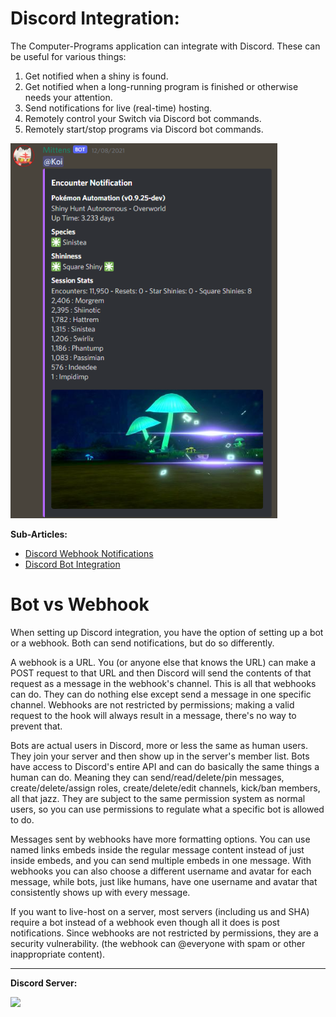 # Discord Integration:

The Computer-Programs application can integrate with Discord. These can be useful for various things:

1. Get notified when a shiny is found.
2. Get notified when a long-running program is finished or otherwise needs your attention.
3. Send notifications for live (real-time) hosting.
4. Remotely control your Switch via Discord bot commands.
5. Remotely start/stop programs via Discord bot commands.

<img src="images/discord-notifications-0.png" height="600">


**Sub-Articles:**

- [Discord Webhook Notifications](DiscordWebhooks.md)
- [Discord Bot Integration](DiscordBot.md)

# Bot vs Webhook
When setting up Discord integration, you have the option of setting up a bot or a webhook. Both can send notifications, but do so differently.

A webhook is a URL. You (or anyone else that knows the URL) can make a POST request to that URL and then Discord will send the contents of that request as a message in the webhook's channel. This is all that webhooks can do. They can do nothing else except send a message in one specific channel. Webhooks are not restricted by permissions; making a valid request to the hook will always result in a message, there's no way to prevent that.

Bots are actual users in Discord, more or less the same as human users. They join your server and then show up in the server's member list. Bots have access to Discord's entire API and can do basically the same things a human can do. Meaning they can send/read/delete/pin messages, create/delete/assign roles, create/delete/edit channels, kick/ban members, all that jazz. They are subject to the same permission system as normal users, so you can use permissions to regulate what a specific bot is allowed to do.

Messages sent by webhooks have more formatting options. You can use named links embeds inside the regular message content instead of just inside embeds, and you can send multiple embeds in one message. With webhooks you can also choose a different username and avatar for each message, while bots, just like humans, have one username and avatar that consistently shows up with every message.

If you want to live-host on a server, most servers (including us and SHA) require a bot instead of a webhook even though all it does is post notifications. Since webhooks are not restricted by permissions, they are a security vulnerability. (the webhook can @everyone with spam or other inappropriate content).

<hr>

**Discord Server:** 

[<img src="https://canary.discordapp.com/api/guilds/695809740428673034/widget.png?style=banner2">](https://discord.gg/cQ4gWxN)



